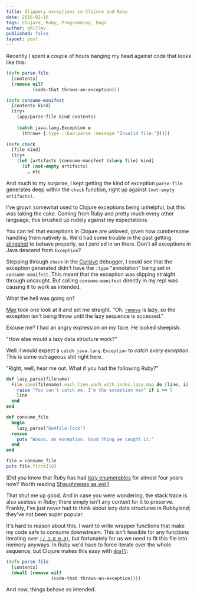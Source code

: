 ```yaml
---
title: Slippery exceptions in Clojure and Ruby
date: 2016-02-16
tags: Clojure, Ruby, Programming, Bugs
author: phillmv
published: false
layout: post
---
```


Recently I spent a couple of hours banging my head against code that looks like this:

```clojure
(defn parse-file
  [contents]
  (remove nil?
          (code-that throws-an-exception)))

(defn consume-manifest
  [contents kind]
  (try+
    (app/parse-file kind contents)    
    
    (catch java.lang.Exception e
      (throw+ {:type ::bad-parse :message "Invalid file."}))))
      
(defn check
  [file kind]
  (try+
    (let [artifacts (consume-manifest (slurp file) kind]
      (if (not-empty artifacts)
        … etc
```

And much to my surprise, I kept getting the kind of exception `parse-file` generates deep within the `check` function, right up against `(not-empty artifacts)`.

I've grown somewhat used to Clojure exceptions being unhelpful, but this was taking the cake. Coming from Ruby and pretty much every other language, this brushed up rudely against my expectations. 

You can tell that exceptions in Clojure are unloved, given how cumbersome handling them natively is. We'd had some trouble in the past getting [slingshot](https://github.com/scgilardi/slingshot) to behave properly, so I zero'ed in on there. Don't all exceptions in Java descend from `Exception`?

Stepping through `check` in the [Cursive](cursive-ide.com) debugger, I could see that the exception generated didn't have the `:type` "annotation" being set in `consume-manifest`. This meant that the exception was slipping straight through uncaught. But calling `consume-manifest` directly in my repl was causing it to work as intended.

What the hell was going on?

[Max](https://twitter.com/mveytsman) took one look at it and set me straight. "Oh. [`remove`](https://clojuredocs.org/clojure.core/remove) is lazy, so the exception isn't being throw until the lazy sequence is accessed."

Excuse me? I had an angry expression on my face. He looked sheepish.

"How else would a lazy data structure work?"

Well. I would expect a `catch java.lang.Exception` to _catch every exception_. This is some outrageous shit right here.

"Right, well, hear me out. What if you had the following Ruby?"


```ruby
def lazy_parse(filename)
  File.open(filename).each_line.each_with_index.lazy.map do |line, i|
    raise "You can't catch me, I'm the exception man" if i == 5
    line
  end
end

def consume_file
  begin
    lazy_parse("Gemfile.lock")
  rescue
    puts "Woops, an exception. Good thing we caught it."
  end
end

file = consume_file
puts file.first(10)
```
    
    

(Did you know that Ruby has had [lazy enumerables](http://railsware.com/blog/2012/03/13/ruby-2-0-enumerablelazy/) for almost four years now? Worth reading [Shaughnessy as well](http://patshaughnessy.net/2013/4/3/ruby-2-0-works-hard-so-you-can-be-lazy))

That shut me up good. And in case you were wondering, the stack trace is also useless in Ruby; there simply isn't any context for it to preserve. Frankly, I've just never had to think about lazy data structures in Rubbyland; they've not been super popular. 

It's hard to reason about this. I want to write wrapper functions that make my code safe to consume downstream. This isn't feasible for any functions iterating over [`(/ 1.0 0.0)`](http://rosettacode.org/wiki/Infinity#Clojure), but fortunately for us we need to fit this file into memory anyways. In Ruby we'd have to force iterate over the whole sequence, but Clojure makes this easy with [`doall`](https://clojuredocs.org/clojure.core/doall):

```clojure
(defn parse-file
  [contents]
  (doall (remove nil?
                 (code-that throws-an-exception))))
```


And now, things behave as intended.
